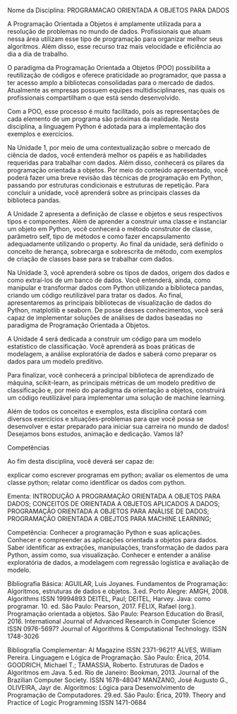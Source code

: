 Nome da Disciplina: PROGRAMACAO ORIENTADA A OBJETOS PARA DADOS 

A Programação Orientada a Objetos é amplamente utilizada para a resolução de problemas no mundo de dados. Profissionais que atuam nessa área utilizam esse tipo de programação para organizar melhor seus algoritmos. Além disso, esse recurso traz mais velocidade e eficiência ao dia a dia de trabalho. 

O paradigma da Programação Orientada a Objetos (POO) possibilita a reutilização de códigos e oferece praticidade ao programador, que passa a ter acesso amplo a bibliotecas consolidadas para o mercado de dados. Atualmente as empresas possuem equipes multidisciplinares, nas quais os profissionais compartilham o que está sendo desenvolvido. 

Com a POO, esse processo é muito facilitado, pois as representações de cada elemento de um programa são próximas da realidade. Nesta disciplina, a linguagem Python é adotada para a implementação dos exemplos e exercícios. 

Na Unidade 1, por meio de uma contextualização sobre o mercado de ciência de dados, você entenderá melhor os papéis e as habilidades requeridas para trabalhar com dados. Além disso, conhecerá os pilares da programação orientada a objetos. Por meio do conteúdo apresentado, você poderá fazer uma breve revisão das técnicas de programação em Python, passando por estruturas condicionais e estruturas de repetição. Para concluir a unidade, você aprenderá sobre as principais classes da biblioteca pandas.

A Unidade 2 apresenta a definição de classe e objetos e seus respectivos tipos e componentes. Além de aprender a construir uma classe e instanciar um objeto em Python, você conhecerá o método construtor de classe, parâmetro self, tipo de métodos e como fazer encapsulamento adequadamente utilizando o property. Ao final da unidade, será definido o conceito de herança, sobrecarga e sobrescrita de método, com exemplos de criação de classes base para se trabalhar com dados.

Na Unidade 3, você aprenderá sobre os tipos de dados, origem dos dados e como extraí-los de um banco de dados. Você entenderá, ainda, como manipular e transformar dados com Python utilizando a biblioteca pandas, criando um código reutilizável para tratar os dados. Ao final, apresentaremos as principais bibliotecas de visualização de dados do Python, matplotlib e seaborn. De posse desses conhecimentos, você será capaz de implementar soluções de análises de dados baseadas no paradigma de Programação Orientada a Objetos.

A Unidade 4 será dedicada a construir um código para um modelo estatístico de classificação. Você aprenderá as boas práticas de modelagem, a análise exploratória de dados e saberá como preparar os dados para um modelo preditivo. 

Para finalizar, você conhecerá a principal biblioteca de aprendizado de máquina, scikit-learn, as principais métricas de um modelo preditivo de classificação e, por meio do paradigma da orientação a objetos, construirá um código reutilizável para implementar uma solução de machine learning.

Além de todos os conceitos e exemplos, esta disciplina contará com diversos exercícios e situações-problemas para que você possa se desenvolver e estar preparado para iniciar sua carreira no mundo de dados! Desejamos bons estudos, animação e dedicação. Vamos lá?

Competências

Ao fim desta disciplina, você deverá ser capaz de:

explicar como escrever programas em python;
avaliar os elementos de uma classe python;
relatar como identificar os dados com python.

Ementa: 
INTRODUÇÃO A PROGRAMAÇÃO ORIENTADA A OBJETOS PARA DADOS;
CONCEITOS DE ORIENTADA A OBJETOS APLICADOS A DADOS;
PROGRAMAÇÃO ORIENTADA A OBJETOS PARA ANÁLISE DE DADOS;
PROGRAMAÇÃO ORIENTADA A OBEJTOS PARA MACHINE LEARNING;

Competência: 
Conhecer a programação Python e suas aplicações. 
Conhecer e compreender as aplicações orientada a objetos para dados. 
Saber identificar as extrações, manipulações, transformação de dados para Python, assim 
como, sua visualização. 
Conhecer e entender a análise exploratória de dados, a modelagem com regressão 
logística e avaliação de modelo. 

Bibliografia Básica: 
AGUILAR, Luis Joyanes. Fundamentos de Programação: Algoritmos, estruturas de dados 
e objetos. 3.ed. Porto Alegre: AMGH, 2008. 
Algorithms ISSN 19994893 
DEITEL, Paul; DEITEL, Harvey. Java: como programar. 10. ed. São Paulo: Pearson, 
2017. 
FÉLIX, Rafael (org.). Programação orientada a objetos. São Paulo: Pearson Education do 
Brasil, 2016. 
International Journal of Advanced Research in Computer Science ISSN 0976-5697? 
Journal of Algorithms & Computational Technology. ISSN 1748-3026 

Bibliografia Complementar:
AI Magazine ISSN 2371-9621? 
ALVES, William Pereira. Linguagem e Lógica de Programação. São Paulo: Érica, 2014. 
GOODRICH, Michael T.; TAMASSIA, Roberto. Estruturas de Dados e Algoritmos em 
Java. 5.ed. Rio de Janeiro: Bookman, 2013. 
Journal of the Brazilian Computer Society. ISSN 1678-4804? 
MANZANO, José Augusto G., OLIVEIRA, Jayr de. Algoritmos: Lógica para 
Desenvolvimento de Programação de Computadores. 29.ed. São Paulo: Érica, 2019. 
Theory and Practice of Logic Programming ISSN 1471-0684 
